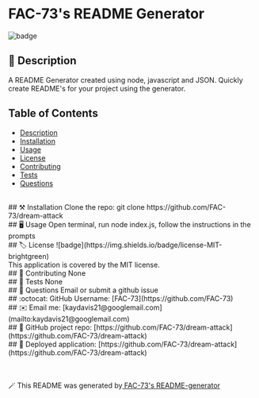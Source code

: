 
<h1 align="left">FAC-73's README Generator</h1>
  
![badge](https://img.shields.io/badge/license-MIT-brightgreen)<br />
## 📖 Description
A README Generator created using node, javascript and JSON. Quickly create README's for your project using the generator.
<br />
## Table of Contents
- [Description](#description)
- [Installation](#installation)
- [Usage](#usage)
- [License](#license)
- [Contributing](#contributing)
- [Tests](#tests)
- [Questions](#questions)
<br />
## ⚒️ Installation
Clone the repo: git clone https://github.com/FAC-73/dream-attack
<br />
## 🖥️ Usage
Open terminal, run node index.js, follow the instructions in the prompts
<br />
## 🏷️ License
![badge](https://img.shields.io/badge/license-MIT-brightgreen)
<br />
This application is covered by the MIT license. 
<br />
## 🙏 Contributing
None
<br />
## 🧪 Tests
None
<br />
## 💭 Questions
Email or submit a github issue
<br />
## :octocat: GitHub Username:
[FAC-73](https://github.com/FAC-73)
<br />
## ✉️ Email me:
[kaydavis21@googlemail.com](mailto:kaydavis21@googlemail.com)
<br />
## 📁 GitHub project repo:
[https://github.com/FAC-73/dream-attack](https://github.com/FAC-73/dream-attack)
<br />
## 🔗 Deployed application:
[https://github.com/FAC-73/dream-attack](https://github.com/FAC-73/dream-attack)
<br />

<br /><br />
🪄 This README was generated by[ FAC-73's README-generator](https://github.com/FAC-73/dream-attack)
    